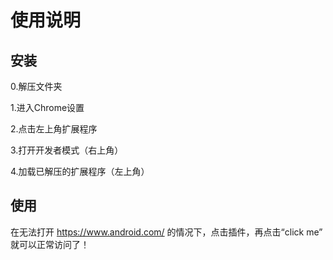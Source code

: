 # 使用说明

## 安装

0.解压文件夹

1.进入Chrome设置

2.点击左上角扩展程序

3.打开开发者模式（右上角）

4.加载已解压的扩展程序（左上角）

## 使用

在无法打开 https://www.android.com/ 的情况下，点击插件，再点击“click me” 就可以正常访问了！